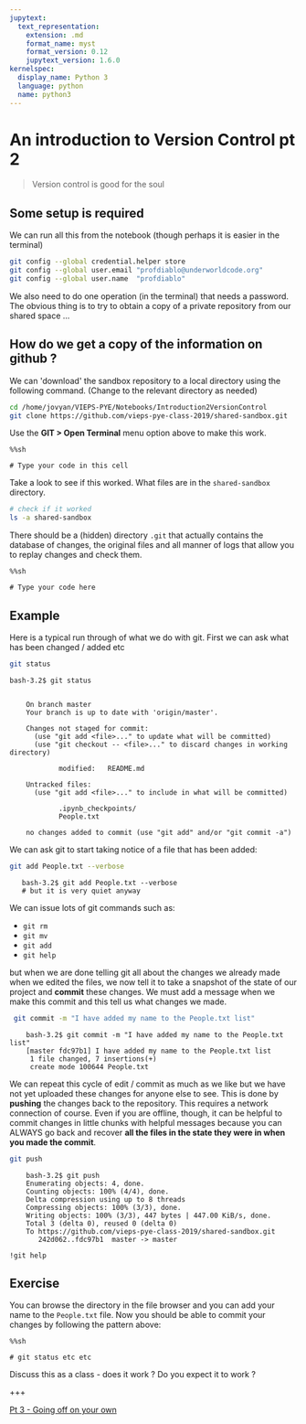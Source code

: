 ```yaml
---
jupytext:
  text_representation:
    extension: .md
    format_name: myst
    format_version: 0.12
    jupytext_version: 1.6.0
kernelspec:
  display_name: Python 3
  language: python
  name: python3
---
```


# An introduction to Version Control pt 2

  > Version control is good for the soul
  
## Some setup is required

We can run all this from the notebook (though perhaps it is easier in the terminal)

```bash
git config --global credential.helper store
git config --global user.email "profdiablo@underworldcode.org"
git config --global user.name  "profdiablo"
```

We also need to do one operation (in the terminal) that needs a password.
The obvious thing is to try to obtain a copy of a private repository from our
shared space ...

## How do we get a copy of the information on github ? 

We can 'download' the sandbox repository to a local directory using the following command.
(Change to the relevant directory as needed)

```bash
cd /home/jovyan/VIEPS-PYE/Notebooks/Introduction2VersionControl
git clone https://github.com/vieps-pye-class-2019/shared-sandbox.git 
```

Use the **GIT > Open Terminal** menu option above to make this work.

```{code-cell} ipython3
%%sh

# Type your code in this cell
```

Take a look to see if this worked. What files are in the `shared-sandbox` directory. 

```bash
# check if it worked
ls -a shared-sandbox
```

There should be a (hidden) directory `.git` that actually contains the database of changes, the original files and all manner of logs that allow you to replay changes and check them.

```{code-cell} ipython3
%%sh

# Type your code here
```

## Example 

Here is a typical run through of what we do with git. First we can ask what has been changed / added etc

```bash
git status 
```
```text
bash-3.2$ git status


    On branch master
    Your branch is up to date with 'origin/master'.

    Changes not staged for commit:
      (use "git add <file>..." to update what will be committed)
      (use "git checkout -- <file>..." to discard changes in working directory)

            modified:   README.md

    Untracked files:
      (use "git add <file>..." to include in what will be committed)

            .ipynb_checkpoints/
            People.txt

    no changes added to commit (use "git add" and/or "git commit -a")
```

We can ask git to start taking notice of a file that has been added:

```bash
git add People.txt --verbose
```
```text
   bash-3.2$ git add People.txt --verbose 
   # but it is very quiet anyway
```

We can issue lots of git commands such as:

   - `git rm`
   - `git mv`
   - `git add`
   - `git help`
   
but when we are done telling git all about the changes we already made when we edited the files, we now tell it to take a snapshot of the state of our project and **commit** these changes. We must add a message when we make this commit and this tell us what changes we made.

```bash
 git commit -m "I have added my name to the People.txt list"
```

```text
    bash-3.2$ git commit -m "I have added my name to the People.txt list"
    [master fdc97b1] I have added my name to the People.txt list
     1 file changed, 7 insertions(+)
     create mode 100644 People.txt
```

We can repeat this cycle of edit / commit as much as we like but we have not yet uploaded these changes for anyone else to see. This is done by **pushing** the changes back to the repository. This requires a network connection of course. Even if you are offline, though, it can be helpful to commit changes in little chunks with helpful messages because you can ALWAYS go back and recover **all the files in the state they were in when you made the commit**. 

```bash
git push
```

```text
    bash-3.2$ git push
    Enumerating objects: 4, done.
    Counting objects: 100% (4/4), done.
    Delta compression using up to 8 threads
    Compressing objects: 100% (3/3), done.
    Writing objects: 100% (3/3), 447 bytes | 447.00 KiB/s, done.
    Total 3 (delta 0), reused 0 (delta 0)
    To https://github.com/vieps-pye-class-2019/shared-sandbox.git
       242d062..fdc97b1  master -> master
```

```{code-cell} ipython3
!git help 
```

## Exercise

You can browse the directory in the file browser and you can add your name to the `People.txt` file. Now you should be able to commit your changes by following the pattern above:

```{code-cell} ipython3
%%sh

# git status etc etc 
```

Discuss this as a class - does it work ? Do you expect it to work ? 

+++

[Pt 3 - Going off on your own](3-YourOwnRepositories.ipynb)

```{code-cell} ipython3

```

